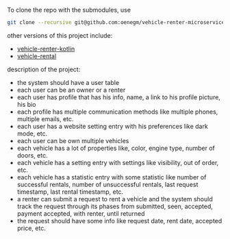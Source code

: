 To clone the repo with the submodules, use

```bash
git clone --recursive git@github.com:oenegm/vehicle-renter-microservices.git
```

other versions of this project include:

- [vehicle-renter-kotlin](https://github.com/oenegm/vehicle-renter-kotlin)
- [vehicle-rental](https://github.com/oenegm/vehicle-rental)



description of the project:
- the system should have a user table
- each user can be an owner or a renter
- each user has profile that has his info, name, a link to his profile picture, his bio
- each profile has multiple communication methods like multiple phones, multiple emails, etc.
- each user has a website setting entry with his preferences like dark mode, etc.
- each user can be own multiple vehicles
- each vehicle has a lot of properties like, color, engine type, number of doors, etc.
- each vehicle has a setting entry with settings like visibility, out of order, etc.
- each vehicle has a statistic entry with some statistic like number of successful rentals, number of unsuccessful rentals, last request timestamp, last rental timestamp, etc.
- a renter can submit a request to rent a vehicle and the system should track the request through its phases from submitted, seen, accepted, payment accepted, with renter, until returned
- the request should have some info like request date, rent date, accepted price, etc.
